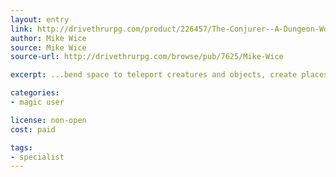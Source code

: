 ```yaml
---
layout: entry
link: http://drivethrurpg.com/product/226457/The-Conjurer--A-Dungeon-World-Playbook?manufacturers_id=7625
author: Mike Wice
source: Mike Wice
source-url: http://drivethrurpg.com/browse/pub/7625/Mike-Wice

excerpt: ...bend space to teleport creatures and objects, create places in the folds between worlds, make an interdimensional sanctuary for allies, and traverse great distances in the blink of an eye.

categories:
- magic user

license: non-open
cost: paid

tags:
- specialist
---
```

